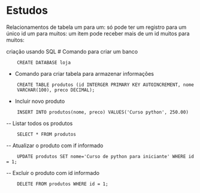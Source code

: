 #   Estudos
Relacionamentos de tabela
	um para um: só pode ter um registro para um único id
	um para muitos: um item pode receber mais de um id
	muitos para muitos:

criação usando SQL
	# Comando para criar um banco
```
	CREATE DATABASE loja
```
- Comando para criar  tabela para armazenar informações
```
	CREATE TABLE produtos (id INTERGER PRIMARY KEY AUTOINCREMENT, nome
	VARCHAR(100), preco DECIMAL);
```
- Incluir novo produto
```
	INSERT INTO produtos(nome, preco) VALUES('Curso python', 250.00)
```

-- Listar todos os produtos
```
    SELECT * FROM produtos
```

-- Atualizar o produto com if informado
```
    UPDATE produtos SET nome='Curso de python para iniciante' WHERE id = 1;
```

-- Excluir o produto com id informado
```
    DELETE FROM produtos WHERE id = 1;
```